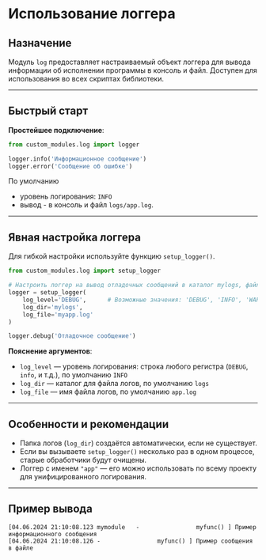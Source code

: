 # Использование логгера

## Назначение  
Модуль `log` предоставляет настраиваемый объект логгера для вывода информации об исполнении программы в консоль и файл. Доступен для использования во всех скриптах библиотеки.

---

## Быстрый старт

**Простейшее подключение**:
```python
from custom_modules.log import logger

logger.info('Информационное сообщение')
logger.error('Сообщение об ошибке')
```
По умолчанию
- уровень логирования: `INFO`
- вывод - в консоль и файл `logs/app.log`.

---

## Явная настройка логгера

Для гибкой настройки используйте функцию `setup_logger()`.

```python
from custom_modules.log import setup_logger

# Настроить логгер на вывод отладочных сообщений в каталог mylogs, файл myapp.log
logger = setup_logger(
    log_level='DEBUG',      # Возможные значения: 'DEBUG', 'INFO', 'WARNING', 'ERROR', 'CRITICAL'
    log_dir='mylogs',
    log_file='myapp.log'
)

logger.debug('Отладочное сообщение')
```

**Пояснение аргументов**:
- `log_level` — уровень логирования: строка любого регистра (`DEBUG`, `info`, и т.д.), по умолчанию `INFO`
- `log_dir` — каталог для файла логов, по умолчанию `logs`
- `log_file` — имя файла логов, по умолчанию `app.log`

---

## Особенности и рекомендации

- Папка логов (`log_dir`) создаётся автоматически, если не существует.
- Если вы вызываете `setup_logger()` несколько раз в одном процессе, старые обработчики будут очищены.
- Логгер с именем `"app"` — его можно использовать по всему проекту для унифицированного логирования.

---

## Пример вывода

```
[04.06.2024 21:10:08.123 mymodule   -                myfunc() ] Пример информационного сообщения
[04.06.2024 21:10:08.126 -                myfunc() ] Пример сообщения в файле
```
  
